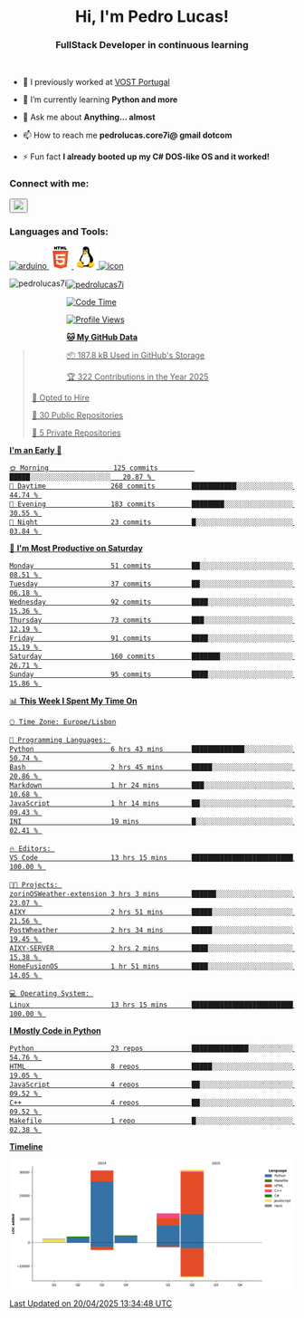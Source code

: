 <h1 align="center">Hi, I'm Pedro Lucas!</h1>
<h3 align="center">FullStack Developer in continuous learning</h3>
<br>

- 🔭 I previously worked at [VOST Portugal](https://github.com/vostpt) 

- 🌱 I’m currently learning **Python and more**

- 💬 Ask me about **Anything... almost**

- 📫 How to reach me **pedrolucas.core7i@ gmail dotcom**

- ⚡ Fun fact **I already booted up my C# DOS-like OS and it worked!**

<h3 align="left">Connect with me:</h3>
<p align="left">
    <div display="flex">
        <a href="https://bsky.app/profile/pedrolucas7i.bsky.social">
            <button>
                <img width=45 src="https://upload.wikimedia.org/wikipedia/commons/7/7a/Bluesky_Logo.svg">
            </button>
        </a>
    </div>
</p>
<h3 align="left">Languages and Tools:</h3>
<p align="left"> <a href="https://www.arduino.cc/" target="_blank" rel="noreferrer"> <img src="https://cdn.worldvectorlogo.com/logos/arduino-1.svg" alt="arduino" width="40" height="40"/> </a> <a href="https://www.w3.org/html/" target="_blank" rel="noreferrer"> <img src="https://raw.githubusercontent.com/devicons/devicon/master/icons/html5/html5-original-wordmark.svg" alt="html5" width="40" height="40"/> </a> <a href="https://www.linux.org/" target="_blank" rel="noreferrer"> <img src="https://raw.githubusercontent.com/devicons/devicon/master/icons/linux/linux-original.svg" alt="linux" width="40" height="40"/> </a> <a href="https://www.python.org" target="_blank" rel="noreferrer"> <img src="https://techstack-generator.vercel.app/python-icon.svg" alt="icon" width="40" height="40" />

<p><img align="left" height="194px" src="https://github-readme-stats.vercel.app/api/top-langs?username=pedrolucas7i&show_icons=true&theme=tokyonight&locale=en&layout=compact" alt="pedrolucas7i" /></p><img height="194px" align="center" src="https://github-readme-stats.vercel.app/api?username=pedrolucas7i&show_icons=true&theme=tokyonight&locale=en" alt="pedrolucas7i" />

<!--START_SECTION:waka-->
![Code Time](http://img.shields.io/badge/Code%20Time-113%20hrs%2054%20mins-blue)

![Profile Views](http://img.shields.io/badge/Profile%20Views-16-blue)

**🐱 My GitHub Data** 

> 📦 187.8 kB Used in GitHub's Storage 
 > 
> 🏆 322 Contributions in the Year 2025
 > 
> 💼 Opted to Hire
 > 
> 📜 30 Public Repositories 
 > 
> 🔑 5 Private Repositories 
 > 
**I'm an Early 🐤** 

```text
🌞 Morning                125 commits         █████░░░░░░░░░░░░░░░░░░░░   20.87 % 
🌆 Daytime                268 commits         ███████████░░░░░░░░░░░░░░   44.74 % 
🌃 Evening                183 commits         ████████░░░░░░░░░░░░░░░░░   30.55 % 
🌙 Night                  23 commits          █░░░░░░░░░░░░░░░░░░░░░░░░   03.84 % 
```
📅 **I'm Most Productive on Saturday** 

```text
Monday                   51 commits          ██░░░░░░░░░░░░░░░░░░░░░░░   08.51 % 
Tuesday                  37 commits          ██░░░░░░░░░░░░░░░░░░░░░░░   06.18 % 
Wednesday                92 commits          ████░░░░░░░░░░░░░░░░░░░░░   15.36 % 
Thursday                 73 commits          ███░░░░░░░░░░░░░░░░░░░░░░   12.19 % 
Friday                   91 commits          ████░░░░░░░░░░░░░░░░░░░░░   15.19 % 
Saturday                 160 commits         ███████░░░░░░░░░░░░░░░░░░   26.71 % 
Sunday                   95 commits          ████░░░░░░░░░░░░░░░░░░░░░   15.86 % 
```


📊 **This Week I Spent My Time On** 

```text
🕑︎ Time Zone: Europe/Lisbon

💬 Programming Languages: 
Python                   6 hrs 43 mins       █████████████░░░░░░░░░░░░   50.74 % 
Bash                     2 hrs 45 mins       █████░░░░░░░░░░░░░░░░░░░░   20.86 % 
Markdown                 1 hr 24 mins        ███░░░░░░░░░░░░░░░░░░░░░░   10.68 % 
JavaScript               1 hr 14 mins        ██░░░░░░░░░░░░░░░░░░░░░░░   09.43 % 
INI                      19 mins             █░░░░░░░░░░░░░░░░░░░░░░░░   02.41 % 

🔥 Editors: 
VS Code                  13 hrs 15 mins      █████████████████████████   100.00 % 

🐱‍💻 Projects: 
zorinOSWeather-extension 3 hrs 3 mins        ██████░░░░░░░░░░░░░░░░░░░   23.07 % 
AIXY                     2 hrs 51 mins       █████░░░░░░░░░░░░░░░░░░░░   21.56 % 
PostWheather             2 hrs 34 mins       █████░░░░░░░░░░░░░░░░░░░░   19.45 % 
AIXY-SERVER              2 hrs 2 mins        ████░░░░░░░░░░░░░░░░░░░░░   15.38 % 
HomeFusionOS             1 hr 51 mins        ████░░░░░░░░░░░░░░░░░░░░░   14.05 % 

💻 Operating System: 
Linux                    13 hrs 15 mins      █████████████████████████   100.00 % 
```

**I Mostly Code in Python** 

```text
Python                   23 repos            ██████████████░░░░░░░░░░░   54.76 % 
HTML                     8 repos             █████░░░░░░░░░░░░░░░░░░░░   19.05 % 
JavaScript               4 repos             ██░░░░░░░░░░░░░░░░░░░░░░░   09.52 % 
C++                      4 repos             ██░░░░░░░░░░░░░░░░░░░░░░░   09.52 % 
Makefile                 1 repo              █░░░░░░░░░░░░░░░░░░░░░░░░   02.38 % 
```



**Timeline**

![Lines of Code chart](https://raw.githubusercontent.com/pedrolucas7i/pedrolucas7i/main/assets/bar_graph.png)


 Last Updated on 20/04/2025 13:34:48 UTC
<!--END_SECTION:waka-->
